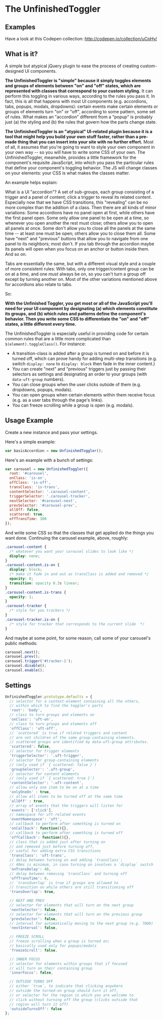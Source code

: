 # The UnfinishedToggler

## Examples
Have a look at this Codepen collection: http://codepen.io/collection/uCpHy/

## What is it?

A simple but atypical jQuery plugin to ease the process of creating custom-designed UI components.

**The UnfinishedToggler is "simple" because it simply toggles elements and groups of elements between "on" and "off" states, which are represented with classes that correspond to your custom styling.** It can perform this toggling in various ways, according to the rules you pass it. In fact, this is all that happens with most UI components (e.g. accordions, tabs, popups, modals, dropdowns): certain events make certain elements or groups of elements turn "on" or "off", according to some pattern, some set of rules. What makes an "accordion" different from a "popup" is probably just (a) the styling and (b) the rules that govern how the parts change state.

**The UnfinishedToggler is an "atypical" UI-related plugin because it is a tool that might help you build your own stuff faster, rather than a pre-made thing that you can insert into your site with no further effort.** Most of all, it assumes that you're going to want to style your own component in your own way -- so you will have to write some CSS of your own. The UnfinishedToggler, meanwhile, provides a little framework for the component's requisite JavaScript, into which you pass the particular rules that define your component's toggling behavior. The JS will change classes on your elements: your CSS is what makes the classes matter.

An example helps explain:

What is a UI "accordion"? A set of sub-groups, each group consisting of a trigger and a panel of content; click a trigger to reveal its related content. Especially now that we have CSS transitions, this "revealing" can be no more complex than the addition of a class. Then there are all kinds of minor variations: Some accordions have no panel open at first, while others have the first panel open. Some only allow one panel to be open at a time, so whenever you open another the rest must close; others allow you to open all panels at once. Some don't allow you to close all the panels at the same time -- at least one must be open; others allow you to close them all. Some have "next" and "previous" buttons that allow you to navigate from one panel to its neighbors; most don't. If you tab through the accordion maybe its panels will open when you focus on an anchor or button inside them. And so on.

Tabs are essentially the same, but with a different visual style and a couple of more consistent rules: With tabs, only one trigger/content group can be on at a time, and one *must* always be on, so you can't turn a group off except by turning another on. Most of the other variations mentioned above for accordions also relate to tabs.

So:

**With the Unfinished Toggler, you get most or all of the JavaScript you'll need for your UI component by designating (a) which elements constitute its groups, and (b) which rules and patterns define the component's behavior. Then you write some CSS to differentiate the "on" and "off" states, a little different every time.**

The UnfinishedToggler is especially useful in providing code for certain common rules that are a little more complicated than `$(element).toggleClass()`. For instance:

- A transition-class is added after a group is turned on and before it is turned off, which can prove handy for adding multi-step transitions (e.g. switch `display: none` to `display: block` then fade in the inner content.)
- You can create "next" and "previous" triggers just by passing their selectors as settings and designating an order to your groups (with `data-uft-group` numbers).
- You can close groups when the user clicks outside of them (e.g. dropdowns, popups, modals).
- You can open groups when certain elements within them receive focus (e.g. as a user tabs through the page's links).
- You can freeze scrolling while a group is open (e.g. modals).

## Usage Example

Create a new instance and pass your settings.

Here's a simple example:

```js
var basicAccordion = new UnfinishedToggler();
```

Here's an example with a bunch of settings:

```js
var carousel = new UnfinishedToggler({
  root: '#carousel',
  onClass: 'is-on',
  offClass: 'is-off',
  transClass: 'is-trans',
  contentSelector: '.carousel-content',
  triggerSelector: '.carousel-tracker',
  nextSelector: '#carousel-next',
  prevSelector: '#carousel-prev',
  allOff: false,
  scattered: true,
  offTransTime: 300
});
```

And write some CSS so that the classes that get applied do the things you want done. Continuing the carousel example, above, roughly:

```css
.carousel-content {
  /* whatever you want your carousel slides to look like */
  display: none;
}
.carousel-content.is-on {
  display: block;
  /* make it fade in and out as transClass is added and removed */
  opacity: 0;
  transition: opacity 0.3s linear;
}
.carousel-content.is-trans {
  opacity: 1;
}
.carousel-tracker {
  /* style for you trackers */
}
.carousel-tracker.is-on {
  /* style for tracker that corresponds to the current slide  */
}
```

And maybe at some point, for some reason, call some of your carousel's public methods:

```js
carousel.next();
carousel.prev();
carousel.trigger('#tracker-1');
carousel.disable();
carousel.enable();
```

## Settings

```js
UnfinishedToggler.prototype.defaults = {
  // selector for a context-element containing all the others,
  // within which to find the toggler's parts
  'root': 'body',
  // class to turn groups and elements on
  'onClass': 'uft-on',
  // class to turn groups and elements off
  'offClass': 'uft-off',
  // `scattered` is true if related triggers and content
  // are not children of the same group-containing elements.
  // scattered groups are identified by data-uft-group attributes.
  'scattered': false,
  // selector for trigger elements
  'triggerSelector': '.uft-trigger',
  // selector for group-containing elements
  // (only used if `{ scattered: false }`)
  'groupSelector': '.uft-group',
  // selector for content elements
  // (only used if `{ scattered: true }`)
  'contentSelector': '.uft-content',
  // allow only one item to be on at a time
  'onlyOneOn' : true,
  // allow all items to be turned off at the same time
  'allOff' : true,
  // array of events that the triggers will listen for
  'events': ['click'],
  // namespace for uft-related events
  'eventNamespace': 'uft',
  // callback to perform after something is turned on
  'onCallback': function(){},
  // callback to perform after something is turned off
  'offCallback': function(){},
  // class that is added just after turning on
  // and removed just before turning off,
  // useful for adding extra CSS transitions
  'transClass': 'uft-trans',
  // delay between turning on and adding `transClass`;
  // 40ms is minimum, in case turning on involves a `display` switch
  'onTransDelay': 40,
  // delay between removing `transClass` and turning off
  'offTransTime': 0,
  // `transOverlap` is true if groups are allowed to
  // transition on while others are still transitioning off
  'transOverlap': true,

  // NEXT AND PREV
  // selector for elements that will turn on the next group
  'nextSelector': false,
  // selector for elements that will turn on the previous group
  'prevSelector': false,
  // interval for automatically moving to the next group (e.g. 7000)
  'nextInterval': false,

  // FREEZE SCROLL
  // freeze scrolling when a group is turned on;
  // basically used only for popups/modals
  'freezeScroll': false,

  // INNER FOCUS
  // selector for elements within groups that if focused
  // will turn on their containing group
  'innerFocus': false,

  // OUTSIDE TURNS OFF
  // either `true`, to indicate that clicking anywhere
  // outside the turned-on group should turn it off,
  // or selector for the region in which you are welcome to
  // click without turning off the group (clicks outside that
  // region will turn it off)
  'outsideTurnsOff': false
};
```
